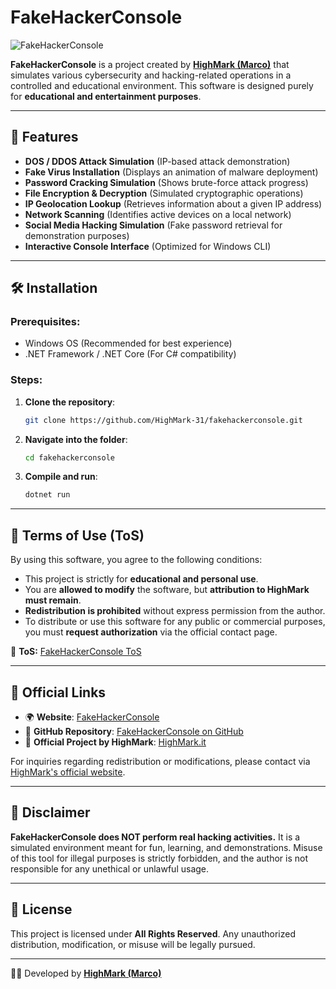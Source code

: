 # FakeHackerConsole

![FakeHackerConsole](https://fakehackerconsole.chickenkiller.com/logo.png)

**FakeHackerConsole** is a project created by **[HighMark (Marco)](https://highmark.it/)** that simulates various cybersecurity and hacking-related operations in a controlled and educational environment. This software is designed purely for **educational and entertainment purposes**.

---

## 🚀 Features
- **DOS / DDOS Attack Simulation** (IP-based attack demonstration)
- **Fake Virus Installation** (Displays an animation of malware deployment)
- **Password Cracking Simulation** (Shows brute-force attack progress)
- **File Encryption & Decryption** (Simulated cryptographic operations)
- **IP Geolocation Lookup** (Retrieves information about a given IP address)
- **Network Scanning** (Identifies active devices on a local network)
- **Social Media Hacking Simulation** (Fake password retrieval for demonstration purposes)
- **Interactive Console Interface** (Optimized for Windows CLI)

---

## 🛠 Installation
### Prerequisites:
- Windows OS (Recommended for best experience)
- .NET Framework / .NET Core (For C# compatibility)

### Steps:
1. **Clone the repository**:
   ```sh
   git clone https://github.com/HighMark-31/fakehackerconsole.git
   ```
2. **Navigate into the folder**:
   ```sh
   cd fakehackerconsole
   ```
3. **Compile and run**:
   ```sh
   dotnet run
   ```

---

## 📜 Terms of Use (ToS)
By using this software, you agree to the following conditions:
- This project is strictly for **educational and personal use**.
- You are **allowed to modify** the software, but **attribution to HighMark must remain**.
- **Redistribution is prohibited** without express permission from the author.
- To distribute or use this software for any public or commercial purposes, you must **request authorization** via the official contact page.

🔗 **ToS:** [FakeHackerConsole ToS](http://fakehackerconsole.chickenkiller.com/tos)

---

## 📡 Official Links
- 🌍 **Website**: [FakeHackerConsole](http://fakehackerconsole.chickenkiller.com/)
- 🔗 **GitHub Repository**: [FakeHackerConsole on GitHub](https://github.com/HighMark-31/fakehackerconsole)
- 🛒 **Official Project by HighMark**: [HighMark.it](https://highmark.it/)

For inquiries regarding redistribution or modifications, please contact via [HighMark's official website](https://shop.highmark.it/).

---

## 📌 Disclaimer
**FakeHackerConsole does NOT perform real hacking activities.** It is a simulated environment meant for fun, learning, and demonstrations. Misuse of this tool for illegal purposes is strictly forbidden, and the author is not responsible for any unethical or unlawful usage.

---

## 📖 License
This project is licensed under **All Rights Reserved**. Any unauthorized distribution, modification, or misuse will be legally pursued.

---

👨‍💻 Developed by [**HighMark (Marco)**](https://highmark.it/)
